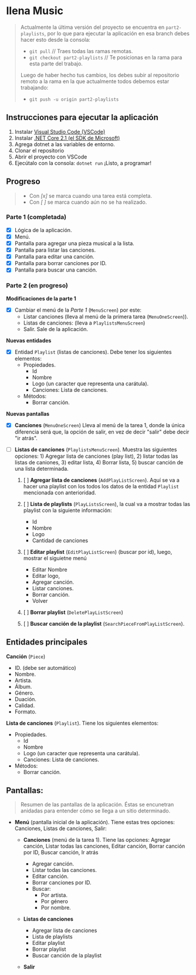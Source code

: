 # Ilena Music

> Actualmente la última versión del proyecto se encuentra en ```part2-playlists```, por lo que para ejecutar la aplicación en esa branch debes hacer esto desde la consola:
> - ```git pull``` // Traes todas las ramas remotas.
> - ```git checkout part2-playlists``` // Te posicionas en la rama para esta parte del trabajo.
>
> Luego de haber hecho tus cambios, los debes subir al repositorio remoto a la rama en la que actualmente todos debemos estar trabajando: 
>
> - ```git push -u origin part2-playlists```

## Instrucciones para ejecutar la aplicación

1. Instalar [Visual Studio Code (VSCode)](https://code.visualstudio.com/download)
2. Instalar [.NET Core 2.1 (el SDK de Microsoft)](https://www.microsoft.com/net/download)
3. Agrega dotnet a las variables de entorno.
4. Clonar el repositorio
5. Abrir el proyecto con VSCode
6. Ejecútalo con la consola: ```dotnet run``` 
¡Listo, a programar!

## Progreso 

> - Con *[x]* se marca cuando una tarea está completa.
> - Con *[ ]* se marca cuando aún no se ha realizado.

### Parte 1 (completada)
- [x] Lógica de la aplicación.
- [x] Menú.
- [x] Pantalla para agregar una pieza musical a la lista.
- [x] Pantalla para listar las canciones.
- [x] Pantalla para editar una canción.
- [x] Pantalla para borrar canciones por ID.
- [x] Pantalla para buscar una canción.

### Parte 2 (en progreso)

**Modificaciones de la parte 1**
- [x] Cambiar el menú de la *Parte 1* (```MenuScreen```) por este: 
    - Listar canciones (lleva al menú de la primera tarea (```MenuOneScreen```)).
    - Listas de canciones: (lleva a ```PlaylistsMenuScreen```)
    - Salir. Sale de la aplicación.

**Nuevas entidades**
- [x] Entidad ```Playlist``` (listas de canciones). Debe tener los siguientes elementos:
    - Propiedades.
        - Id
        - Nombre
        - Logo (un caracter que representa una carátula).
        - Canciones: Lista de canciones.
    - Métodos:
        - Borrar canción.


**Nuevas pantallas**
- [x] **Canciones** (```MenuOneScreen```) Lleva al menú de la tarea 1, donde la única diferencia será que, la opción de salir, en vez de decir "salir" debe decir "ir atrás".

- [ ] **Listas de canciones** (```PlaylistsMenuScreen```). Muestra las siguientes opciones: 1) Agregar lista de canciones (play list), 2) listar todas las listas de caniones, 3) editar lista, 4) Borrar lista, 5) buscar canción de una lista determinada.

    1. [ ] **Agregar lista de canciones** (```AddPlayListScreen```). Aquí se va a hacer una playlist con los todos los datos de la entidad ```Playlist``` mencionada con anterioridad.

    2. [ ] **Lista de playlists** (```PlayListsScreen```), la cual va a mostrar todas las playlist con la siguiente información:
        - Id
        - Nombre
        - Logo
        - Cantidad de canciones
    3. [ ] **Editar playlist** (```EditPlayListScreen```) (buscar por id), luego, mostrar el siguietne menú
        - Editar Nombre
        - Editar logo, 
        - Agregar canción.
        - Listar canciones.
        - Borrar canción.
        - Volver
    4. [ ] **Borrar playlist** (```DeletePlayListScreen```)
    5. [ ] **Buscar canción de la playlist** (```SearchPieceFromPlayListScreen```).

## Entidades principales

**Canción** (```Piece```)
- ID. (debe ser automático)
- Nombre.
- Artista.
- Álbum.
- Género.
- Duación.
- Calidad.
- Formato.

**Lista de canciones** (```Playlist```). Tiene los siguientes elementos: 

- Propiedades.
    - Id
    - Nombre
    - Logo (un caracter que representa una carátula).
    - Canciones: Lista de canciones.
- Métodos:
    - Borrar canción.

## Pantallas:

> Resumen de las pantallas de la aplicación. Éstas se encunetran anidadas para entender cómo se llega a un sitio determinado.

- **Menú** (pantalla inicial de la aplicación). Tiene estas tres opciones: Canciones, Listas de canciones, Salir:

    - **Canciones** (menú de la tarea 1). Tiene las opciones: Agregar canción, Listar todas las canciones, Editar canción, Borrar canción por ID, Buscar canción, Ir atrás
        - Agregar canción.
        - Listar todas las canciones.
        - Editar canción. 
        - Borrar canciones por ID.
        - Buscar:
            - Por artista.
            - Por género
            - Por nombre.

    - **Listas de canciones**
        - Agregar lista de canciones
        - Lista de playlists
        - Editar playlist
        - Borrar playlist
        - Buscar canción de la playlist

    - **Salir**